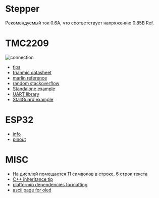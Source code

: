 # Stepper
Рекомендуемый ток 0.6А, что соответствует напряжению 0.85В Ref.

# TMC2209
![connection](file://./TMC2209_1.jpg)  
- [tips](https://wiki.fysetc.com/Silent2209/)  
- [trianmic datasheet](https://www.trinamic.com/fileadmin/assets/Products/ICs_Documents/TMC2209_Datasheet_V103.pdf)  
- [marlin reference](https://marlinfw.org/docs/hardware/tmc_drivers.html)  
- [random stackoverflow](https://stackoverflow.com/questions/67099347/arduino-communication-with-tmc2209)  
- [Standalone example](https://github.com/watterott/SilentStepStick/blob/master/software/TMC220X.ino)  
- [UART library](https://github.com/teemuatlut/TMCStepper)  
- [StallGuard example](https://github.com/janelia-arduino/TMC2209/blob/main/examples/StallGuard/StallGuard.ino)  

# ESP32 
- [info](http://wiki.amperka.ru/products:esp32-wroom-wifi-devkit-v1)  
- [pinout](https://www.studiopieters.nl/esp32-pinout)  

# MISC
- На дисплей помещается 11 символов в строке, 6 строк текста  
- [C++ inheritance tip](https://stackoverflow.com/questions/2986891/how-to-publicly-inherit-from-a-base-class-but-make-some-of-public-methods-from-t)  
- [platformio dependencies formatting](https://docs.platformio.org/en/latest/core/userguide/pkg/cmd_install.html#registry-version-requirements)  
- [ascii page for oled](https://www.ascii-codes.com/)  
